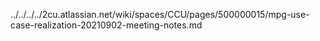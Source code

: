 ../../../../2cu.atlassian.net/wiki/spaces/CCU/pages/500000015/mpg-use-case-realization-20210902-meeting-notes.md